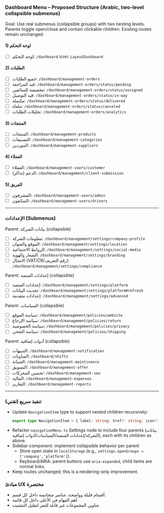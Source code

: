 ### Dashboard Menu – Proposed Structure (Arabic, two-level collapsible submenus)

Goal: Use real submenus (collapsible groups) with two nesting levels. Parents toggle open/close and contain clickable children. Existing routes remain unchanged.

#### 1) لوحة التحكم
- [ ] لوحة التحكم: `/dashboard` icon: `LayoutDashboard`

#### 2) الطلبات
- [ ] جميع الطلبات: `/dashboard/management-orders`
- [ ] قيد المراجعة: `/dashboard/management-orders/status/pending`
- [ ] مخصصة للسائقين: `/dashboard/management-orders/status/assigned`
- [ ] قيد التوصيل: `/dashboard/management-orders/status/in-way`
- [ ] مكتملة: `/dashboard/management-orders/status/delivered`
- [ ] ملغاة: `/dashboard/management-orders/status/canceled`
- [ ] تحليلات الطلبات: `/dashboard/management-orders/analytics`

#### 3) المنتجات
- [ ] المنتجات: `/dashboard/management-products`
- [ ] التصنيفات: `/dashboard/management-categories`
- [ ] الموردين: `/dashboard/management-suppliers`

#### 4) العملاء
- [ ] العملاء: `/dashboard/management-users/customer`
- [ ] الدعم (تذاكر): `/dashboard/management/client-submission`

#### 5) الفريق
- [ ] المشرفون: `/dashboard/management-users/admin`
- [ ] السائقون: `/dashboard/management-users/drivers`

---

### الإعدادات (Submenus)

Parent: بيانات الشركة (collapsible)
- [ ] معلومات الشركة: `/dashboard/management/settings/company-profile`
- [ ] الموقع والعنوان: `/dashboard/management/settings/location`
- [ ] الروابط الاجتماعية: `/dashboard/management/settings/social-media`
- [ ] الشعار والهوية: `/dashboard/management/settings/branding`
- [ ] الامتثال (VAT/CR/رقم التعريف): `/dashboard/management/settings/compliance`

Parent: إعدادات المنصة (collapsible)
- [ ] إعدادات المنصة: `/dashboard/management/settings/platform`
- [ ] تحديث البيانات: `/dashboard/management/settings/platform#refresh`
- [ ] إعدادات متقدمة: `/dashboard/management/settings/advanced`

Parent: السياسات (collapsible)
- [ ] سياسة الموقع: `/dashboard/management/policies/website`
- [ ] سياسة الإرجاع: `/dashboard/management/policies/return`
- [ ] سياسة الخصوصية: `/dashboard/management/policies/privacy`
- [ ] سياسة الشحن: `/dashboard/management/policies/shipping`

Parent: أدوات إضافية (collapsible)
- [ ] التنبيهات: `/dashboard/management-notification`
- [ ] المناوبات: `/dashboard/shifts`
- [ ] الصيانة: `/dashboard/management-maintinance`
- [ ] التسويق: `/dashboard/management-offer`
- [ ] تحسين المحركات: `/dashboard/management-seo`
- [ ] المالية: `/dashboard/management-expenses`
- [ ] التقارير: `/dashboard/management-reports`

---

### تنفيذ سريع (تقني)
- Update `NavigationItem` type to support nested children recursively:
  ```ts
  export type NavigationItem = { label: string; href?: string; icon?: string; badge?: string; key?: string; children?: NavigationItem[] };
  ```
- Refactor `navigationMenu.ts` Settings node to include four parents (بيانات الشركة/إعدادات المنصة/السياسات/أدوات إضافية), each with its children as above.
- Sidebar component: implement collapsible behavior per parent
  - Store open state in `localStorage` (e.g., `settings.openGroups = ['company','platform']`).
  - Keyboard/ARIA: parent buttons use `aria-expanded`, child items are normal links.
- Keep routes unchanged; this is a rendering-only improvement.

### مبادئ UX مختصرة
- أقسام قليلة وواضحة، عناصر متجانسة داخل كل قسم.
- أهم المهام في الأعلى داخل كل قائمة.
- عناوين المجموعات غير قابلة للنقر لتقليل التشتيت.


